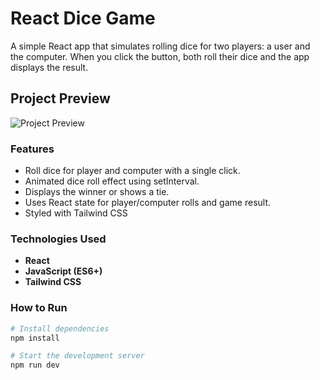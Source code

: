 # React Dice Game

A simple React app that simulates rolling dice for two players: a user and the computer. When you click the button, both roll their dice and the app displays the result.

## Project Preview
![Project Preview](/public/preview.gif)

### Features
- Roll dice for player and computer with a single click.
- Animated dice roll effect using setInterval.
- Displays the winner or shows a tie.
- Uses React state for player/computer rolls and game result.
- Styled with Tailwind CSS

### Technologies Used
- **React** 
- **JavaScript (ES6+)**
- **Tailwind CSS**

### How to Run
```bash
# Install dependencies
npm install

# Start the development server
npm run dev